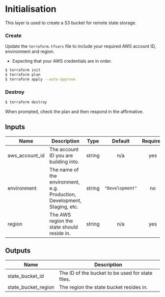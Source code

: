 # Initialisation

This layer is used to create a S3 bucket for remote state storage.

### Create

Update the `terraform.tfvars` file to include your required AWS account ID, environment and region. 

- Expecting that your AWS credentials are in order.

```bash
$ terraform init
$ terraform plan
$ terraform apply --auto-approve
```

### Destroy

```bash
$ terraform destroy
```

When prompted, check the plan and then respond in the affirmative.

## Inputs

| Name | Description | Type | Default | Required |
|------|-------------|:----:|:-----:|:-----:|
| aws\_account\_id | The account ID you are building into. | string | n/a | yes |
| environment | The name of the environment, e.g. Production, Development, Staging, etc. | string | `"Development"` | no |
| region | The AWS region the state should reside in. | string | n/a | yes |

## Outputs

| Name | Description |
|------|-------------|
| state\_bucket\_id | The ID of the bucket to be used for state files. |
| state\_bucket\_region | The region the state bucket resides in. |
